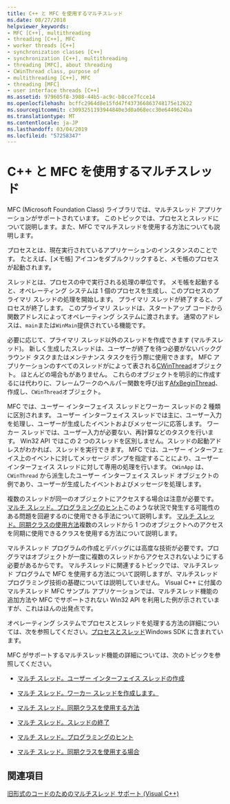 ```yaml
---
title: C++ と MFC を使用するマルチスレッド
ms.date: 08/27/2018
helpviewer_keywords:
- MFC [C++], multithreading
- threading [C++], MFC
- worker threads [C++]
- synchronization classes [C++]
- synchronization [C++], multithreading
- threading [MFC], about threading
- CWinThread class, purpose of
- multithreading [C++], MFC
- threading [MFC]
- user interface threads [C++]
ms.assetid: 979605f8-3988-44b5-ac9c-b8cce7fcce14
ms.openlocfilehash: bcffc2964d8e15fd47f437366863748175e12622
ms.sourcegitcommit: c3093251193944840e3d0a068ecc30e6449624ba
ms.translationtype: MT
ms.contentlocale: ja-JP
ms.lasthandoff: 03/04/2019
ms.locfileid: "57258347"
---
```

# <a name="multithreading-with-c-and-mfc"></a>C++ と MFC を使用するマルチスレッド

MFC (Microsoft Foundation Class) ライブラリでは、マルチスレッド アプリケーションがサポートされています。 このトピックでは、プロセスとスレッドについて説明します。また、MFC でマルチスレッドを使用する方法についても説明します。

プロセスとは、現在実行されているアプリケーションのインスタンスのことです。 たとえば、[メモ帳] アイコンをダブルクリックすると、メモ帳のプロセスが起動されます。

スレッドとは、プロセスの中で実行される処理の単位です。 メモ帳を起動すると、オペレーティング システムは 1 個のプロセスを生成し、このプロセスのプライマリ スレッドの処理を開始します。 プライマリ スレッドが終了すると、プロセスが終了します。 このプライマリ スレッドは、スタートアップ コードから関数アドレスによってオペレーティング システムに渡されます。 通常のアドレスは、`main`または`WinMain`提供されている機能です。

必要に応じて、プライマリ スレッド以外のスレッドを作成できます (マルチスレッド)。 新しく生成したスレッドは、ユーザーが終了を待つ必要がないバックグラウンド タスクまたはメンテナンス タスクを行う際に使用できます。 MFC アプリケーションのすべてのスレッドがによって表される[CWinThread](../mfc/reference/cwinthread-class.md)オブジェクト。 ほとんどの場合もがありません。 これらのオブジェクトを明示的に作成するには代わりに、フレームワークのヘルパー関数を呼び出す[AfxBeginThread](../mfc/reference/application-information-and-management.md#afxbeginthread)、作成し、`CWinThread`オブジェクト。

MFC では、ユーザー インターフェイス スレッドとワーカー スレッドの 2 種類に区別されます。 ユーザー インターフェイス スレッドでは主に、ユーザー入力を処理し、ユーザーが生成したイベントおよびメッセージに応答します。 ワーカー スレッドでは、ユーザー入力が必要ない、再計算などのタスクを行います。 Win32 API ではこの 2 つのスレッドを区別しません。スレッドの起動アドレスがわかれば、スレッドを実行できます。 MFC では、ユーザー インターフェイス上のイベントに対してメッセージ ポンプを指定することにより、ユーザー インターフェイス スレッドに対して専用の処理を行います。 `CWinApp` は、`CWinThread` から派生したユーザー インターフェイス スレッド オブジェクトの例であり、ユーザーが生成したイベントおよびメッセージを処理します。

複数のスレッドが同一のオブジェクトにアクセスする場合は注意が必要です。 [マルチ スレッド。プログラミングのヒント](multithreading-programming-tips.md)このような状況で発生する可能性のある問題を回避するのに使用できる手法について説明します。 [マルチ スレッド。同期クラスの使用方法](multithreading-how-to-use-the-synchronization-classes.md)複数のスレッドから 1 つのオブジェクトへのアクセスを同期に使用できるクラスを使用する方法について説明します。

マルチスレッド プログラムの作成とデバッグには高度な技術が必要です。プログラマはオブジェクトが一度に複数のスレッドからアクセスされないようにする必要があるからです。 マルチスレッドに関連するトピックでは、マルチスレッド プログラムで MFC を使用する方法について説明しますが、マルチスレッド プログラミング技術の基礎については説明していません。 Visual C++ に付属のマルチスレッド MFC サンプル アプリケーションでは、マルチスレッド機能の追加方法や MFC でサポートされない Win32 API を利用した例が示されていますが、これはほんの出発点です。

オペレーティング システムでプロセスとスレッドを処理する方法の詳細については、次を参照してください。[プロセスとスレッド](/windows/desktop/ProcThread/processes-and-threads)Windows SDK に含まれています。

MFC がサポートするマルチスレッド機能の詳細については、次のトピックを参照してください。

- [マルチ スレッド。ユーザー インターフェイス スレッドの作成](multithreading-creating-user-interface-threads.md)

- [マルチ スレッド。ワーカー スレッドを作成します。](multithreading-creating-worker-threads.md)

- [マルチ スレッド。同期クラスを使用する方法](multithreading-how-to-use-the-synchronization-classes.md)

- [マルチ スレッド。スレッドの終了](multithreading-terminating-threads.md)

- [マルチ スレッド。プログラミングのヒント](multithreading-programming-tips.md)

- [マルチ スレッド。同期クラスを使用する場合](multithreading-when-to-use-the-synchronization-classes.md)

## <a name="see-also"></a>関連項目

[旧形式のコードのためのマルチスレッド サポート (Visual C++)](multithreading-support-for-older-code-visual-cpp.md)
